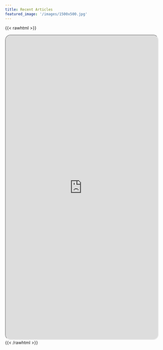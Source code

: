 ```yaml
---
title: Recent Articles
featured_image: '/images/1500x500.jpg'
---
```

{{< rawhtml >}}
<iframe scrolling="no" src="https://authory.com/sbisson/embed?theme=light&numItems=10&mode=normal&showSocialMedia=false&showHighlight=true&useCover=false" width="100%" height="1005px" style="border-radius:18px;" ></iframe>
{{< /rawhtml >}}